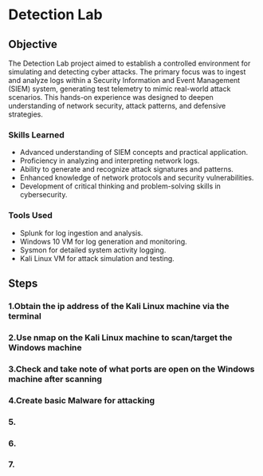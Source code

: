 # Detection Lab

## Objective

The Detection Lab project aimed to establish a controlled environment for simulating and detecting cyber attacks. The primary focus was to ingest and analyze logs within a Security Information and Event Management (SIEM) system, generating test telemetry to mimic real-world attack scenarios. This hands-on experience was designed to deepen understanding of network security, attack patterns, and defensive strategies.

### Skills Learned

- Advanced understanding of SIEM concepts and practical application.
- Proficiency in analyzing and interpreting network logs.
- Ability to generate and recognize attack signatures and patterns.
- Enhanced knowledge of network protocols and security vulnerabilities.
- Development of critical thinking and problem-solving skills in cybersecurity.

### Tools Used
- Splunk for log ingestion and analysis.
- Windows 10 VM for log generation and monitoring.
- Sysmon for detailed system activity logging.
- Kali Linux VM for attack simulation and testing.

## Steps
### 1.Obtain the ip address of the Kali Linux machine via the terminal
### 2.Use nmap on the Kali Linux machine to scan/target the Windows machine
### 3.Check and take note of what ports are open on the Windows machine after scanning
### 4.Create basic Malware for attacking
### 5.
### 6.
### 7.
